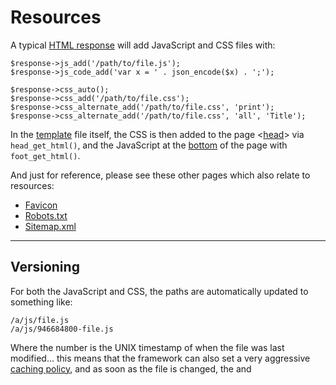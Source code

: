 # Resources

A typical [HTML response](../../doc/helpers/response.md) will add JavaScript and CSS files with:

	$response->js_add('/path/to/file.js');
	$response->js_code_add('var x = ' . json_encode($x) . ';');

	$response->css_auto();
	$response->css_add('/path/to/file.css');
	$response->css_alternate_add('/path/to/file.css', 'print');
	$response->css_alternate_add('/path/to/file.css', 'all', 'Title');

In the [template](../../doc/setup/templates.md) file itself, the CSS is then added to the page <[head](http://developer.yahoo.com/performance/rules.html#css_top)> via `head_get_html()`, and the JavaScript at the [bottom](http://developer.yahoo.com/performance/rules.html#js_bottom) of the page with `foot_get_html()`.

And just for reference, please see these other pages which also relate to resources:

* [Favicon](../../doc/setup/favicon.md)
* [Robots.txt](../../doc/setup/robots.md)
* [Sitemap.xml](../../doc/setup/sitemap.md)

---

## Versioning

For both the JavaScript and CSS, the paths are automatically updated to something like:

	/a/js/file.js
	/a/js/946684800-file.js

Where the number is the UNIX timestamp of when the file was last modified... this means that the framework can also set a very aggressive [caching policy](http://developer.yahoo.com/performance/rules.html#expires), and as soon as the file is changed, the <link> and <script> tags change, and the old URL is 301 redirected to the new path.

This can be disabled with the config options:

	$config['output.version'] = false;

---

## JavaScript code

Sometimes you may need to set a JavaScript variable, for example the current tax rate, however you don't really want to do this inline as its a potential [security issue](../../doc/security/strings/html-injection.md), and can break the default [CSP directives](../../doc/security/csp.md).

So instead just add:

	$response->js_code_add('var x = ' . json_encode($x) . ';');

And the JavaScript code will be provided to the browser as though it was a separate file, which can only be requested once, and should not be cached by the browser (to avoid security issues).

---

## JavaScript combined

Along with the versioning, the JS files can also be [combined](http://developer.yahoo.com/performance/rules.html#num_http) to a single file if you set the config:

	$config['output.js_combine'] = true;

This means that all the local files will be presented to the browser with a single script tag, such as:

	<script src="/a/js/946684800-{file1,file2}.js"></script>

And the framework will automatically parse this and return the individual files as one.

---

## JavaScript minified

To [minify](http://developer.yahoo.com/performance/rules.html#minify) the JavaScript with [jsmin-php](https://github.com/rgrove/jsmin-php/), set:

	$config['output.js_min'] = true;

The result of this is cached, so shouldn't cause any performance issues (but may make debugging harder).

---

## CSS tidy

To "tidy" your CSS before being sent to the browser with [csstidy](http://csstidy.sourceforge.net/), set:

	$config['output.css_tidy'] = true;

The result is cached, and shouldn't make many changes to your CSS, its more to remove the whitespace, which reduces the file size a bit further.

---

## CSS auto

Some sites can simply get away with a single CSS file, but if they become too large, you may find that you want a different (or additional) file per section (based on the URL).

So if you update your [template](../../doc/setup/templates.md) file, so that it simply executes:

	$this->css_auto();

Then by default, the following 3 files (if they exist), will be included:

	/a/css/global/core.css
	/a/css/global/print.css
	/a/css/global/high.css

Where 'print.css' is the print style sheet, and 'high.css' is an alternative stylesheet for a high contrast version of the site.

Have a look at the config option 'output.css_types' if you want to configure these.

Then depending on the URL being loaded, additional files can be included.

For example:

	http://www.example.com/admin/products/

		/a/css/global/core.css
		/a/css/admin/core.css
		/a/css/admin/products/core.css
